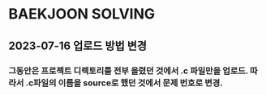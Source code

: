 # BAEKJOON SOLVING

## 2023-07-16 업로드 방법 변경

### 그동안은 프로젝트 디렉토리를 전부 올렸던 것에서 .c 파일만을 업로드. 따라서 .c파일의 이름을 source로 했던 것에서 문제 번호로 변경.
